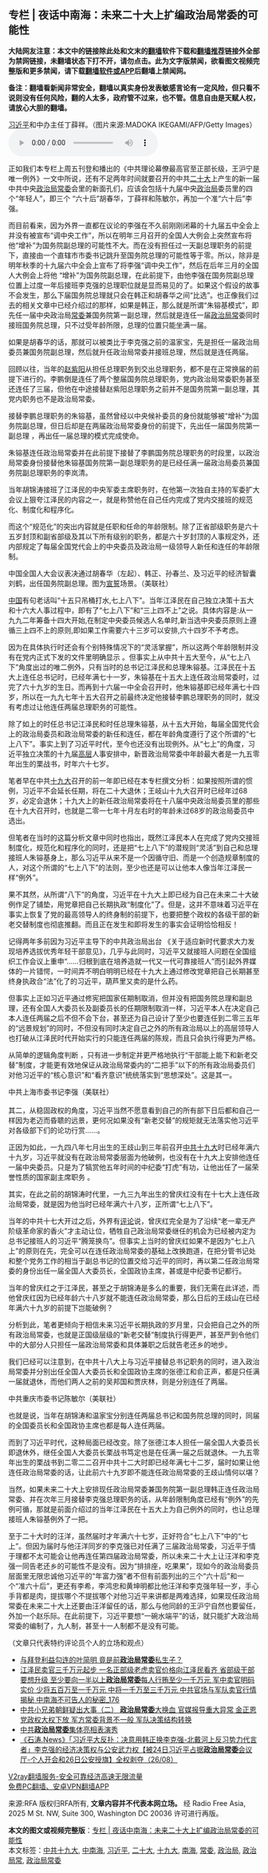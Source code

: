  <h2>专栏 | 夜话中南海：未来二十大上扩编政治局常委的可能性</h2> <p class="notice"><b>大陆网友注意：本文中的链接除此处和文末的<a href="https://github.com/bannedbook/fanqiang" >翻墙</a>软件下载和<a href="https://github.com/killgcd/justmysocks/blob/master/README.md">翻墙推荐</a>链接外全部为禁网链接，未翻墙状态下打不开，请勿点击。此为文字版禁闻，欲看图文视频完整版和更多禁闻，请下载<a href="https://github.com/bannedbook/fanqiang">翻墙软件或APP</a>后翻墙上禁闻网。</p><p>备注：翻墙看新闻非常安全，翻墙以真实身份发表敏感言论有一定风险，但只看不说则没有任何风险，翻的人太多，政府管不过来，也不管。信息自由是天赋人权，请放心大胆的翻墙。</b></p>  <div class="entry"> <p><a href="https://www.bannedbook.org/bnews/tag/%e4%b9%a0%e8%bf%91%e5%b9%b3/" class="st_tag internal_tag" rel="tag" title="标签 习近平 下的日志">习近平</a>和中办主任丁薛祥。（图片来源:MADOKA IKEGAMI/AFP/Getty Images）<audio controls="controls" class="story_audio" type="audio/mpeg" preload="metadata" src="https://www.rfa.org/mandarin/zhuanlan/yehuazhongnanhai/gx-11092020140039.html/m1109gxeweb.mp3"></audio></p> <p>正如我们本专栏上周五刊登和播出的《中共理论幕僚最高官至正部长级，王沪宁是唯一例外》一文中所说，还有不足两年时间就要召开的中共<a href="https://www.bannedbook.org/bnews/tag/%E4%BA%8C%E5%8D%81%E5%A4%A7/" class="st_tag internal_tag" rel="tag" title="标签 二十大 下的日志">二十大</a>上产生的新一届中共中央<a href="https://www.bannedbook.org/bnews/tag/%e6%94%bf%e6%b2%bb%e5%b1%80%e5%b8%b8%e5%a7%94/" class="st_tag internal_tag" rel="tag" title="标签 政治局常委 下的日志">政治局常委</a>会里的新面孔们，应该会包括十九届中央<a href="https://www.bannedbook.org/bnews/tag/%e6%94%bf%e6%b2%bb%e5%b1%80/" class="st_tag internal_tag" rel="tag" title="标签 政治局 下的日志">政治局</a>委员里的四个“年轻人”，即三个 “六十后”胡春华，丁薛祥和陈敏尔，再加一个准“六十后”李强。</p> <p>而目前看来，因为外界一直都在议论的李强在不久前刚刚闭幕的十九届五中全会上并没有被宣布“调中央工作”，所以在明年三月召开的全国人大例会上突然宣布将他“增补”为国务院副总理的可能性不大。而在没有担任过一天副总理职务的前提下，直接由一个直辖市市委书记跳升至国务院总理的可能性等于零。所以，除非是明年秋季的十九届六中全会上宣布了将李强“调中央工作”，然后在后年三月的全国人大例会上将他 “增补”为国务院副总理，在此前提下，由他李强在国务院副总理位置上过度一年后接班李克强的总理职位就是显而易见的了。如果这个假设的故事不会发生，那么下届国务院总理就只会在韩正和胡春华之间“比选”。也正像我们过去的相关文章中已经介绍过的那样，如果是韩正，那么就是所谓“朱镕基模式”，即先任一届中央政治局<a href="https://www.bannedbook.org/bnews/tag/%e5%b8%b8%e5%a7%94/" class="st_tag internal_tag" rel="tag" title="标签 常委 下的日志">常委</a>兼国务院第一副总理，然后就是连任一届<a href="https://www.bannedbook.org/bnews/tag/%E6%94%BF%E6%B2%BB%E5%B1%80%E5%B8%B8/" class="st_tag internal_tag" rel="tag" title="标签 政治局常 下的日志">政治局常</a>委同时接班国务院总理，只不过受年龄所限，总理的位置只能坐满一届。</p> <p>如果是胡春华的话，那就可以被类比于李克强之前的温家宝，先是担任一届政治局委员兼国务院副总理，然后就升任政治局常委并接班总理，然后就是连任两届。</p> <p>回顾以往，当年的<span class='wp_keywordlink'><a href="https://www.bannedbook.org/forum2/topic93.html" title="《改革历程-赵紫阳回忆录》" target="_blank">赵紫阳</a></span>从担任总理职务到交出总理职务，都不是在正常换届的前提下进行的。李鹏倒是连任了两个整届国务院总理职务，党内政治局常委职务甚至还连任了三届，但他在中途接替赵紫阳总理职务之前并不是国务院第一副总理，其党内职务也不是政治局常委。</p> <p>接替李鹏总理职务的朱镕基，虽然曾经以中央候补委员的身份就能够被“增补”为国务院副总理，但日后却是在两届政治局常委身份的前提下，先出任一届国务院第一副总理 ，再出任一届总理的模式完成使命。</p> <p>朱镕基连任政治局常委并在此前提下接替了李鹏国务院总理职务的时段里，以政治局常委身份接替他朱镕基国务院第一副总理职务的是已经任满一届政治局委员兼国务院副总理职务的李岚清。</p> <p>当年胡锦涛接班了江泽民的中央军委主席职务时，在他第一次独自主持的军委扩大会议上狠夸江泽民的内容之一，就是称赞他在自己任内完成了党内交接班的规范化、制度化和程序化。</p>  <p>而这个“规范化”的突出内容就是任职和任命的年龄限制。除了正省部级职务是六十五岁封顶和副省部级及其以下所有级别的职务，都是六十岁封顶的人事规定外，还内部规定了每届全国党代会上的中央委员及政治局一级领导人新任和连任的年龄限制。</p> <p>中国全国人大会议表决通过胡春华（左起）、韩正、孙春兰、及习近平的经济智囊刘鹤，出任国务院副总理。图为<span class='wp_keywordlink'><a href="https://www.bannedbook.org/forum5/topic17.html" title="宣誓与预言" target="_blank">宣誓</a></span>场景。（美联社） </p> <p><span class='wp_keywordlink_affiliate'><a href="https://www.bannedbook.org/" title="中国" target="_blank">中国</a></span>有句老话叫“十五只吊桶打水,七上八下”。当年江泽民在自己独立决策十五大和十六大人事过程中，即有了“七上八下”和“三上四不上”之说。具体内容是:从一九九二年筹备十四大开始,在制定中央委员候选人名单时,新当选中央委员原则上遵循三上四不上的原则,即如果工作需要六十三岁可以安排,六十四岁不予考虑。</p> <p>因为在具体执行时还会有个别特殊情况下的“灵活掌握”，所以这两个年龄限制并没有在党内正式下发的文件里明确显示 。但事实上从中共十五大至今，从“七上八下”角度出过的唯二例外，只有当时的总书记江泽民和总理朱镕基。江泽民在十五大上连任总书记时，已经年满七十一岁，朱镕基在十五大上连任政治局常委时，过完了六十九岁的生日。而再到十六届一中全会召开时，他朱镕基即已经年满七十四岁，所以在一九九七年十五大召开之前最终决定他接替李鹏总理职务的同时，就没有考虑过让他连任两届总理职务的可能性。</p> <p>除了如上的时任总书记江泽民和时任总理朱镕基，从十五大开始，每届全国党代会上的政治局委员和政治局常委的新任和连任，都在年龄角度遵行了这个所谓的“七上八下”。事实上到了习近平时代，至今也还没有出现例外。从“七上”的角度，习近平独立决策的十九届<span class='wp_keywordlink_affiliate'><a href="https://www.bannedbook.org/bnews/ccpdope/" title="中共高层内幕" target="_blank">高层</a></span>人事安排中，新晋政治局常委中年龄最大者是一九五零年出生的栗战书，时年六十七岁。</p> <p>笔者早在中共<a href="https://www.bannedbook.org/bnews/tag/%e5%8d%81%e4%b9%9d%e5%a4%a7/" class="st_tag internal_tag" rel="tag" title="标签 十九大 下的日志">十九大</a>召开的前一年即已经在本专栏撰文分析：如果按照所谓的惯例，习近平不会延长任期，将在二十大退休；王岐山十九大召开时已经年过68岁，必定会退休；十九大上的新任政治局常委将在十八届中央政治局委员里的那些在十九大召开时，也就是二零一七年十月左右时的年龄未过68岁的政治局委员中选出。</p> <p>但笔者在当时的这篇分析文章中同时也指出，既然江泽民本人在完成了党内交接班制度化，规范化和程序化的同时，还是把“七上八下”的潜规则“灵活”到自己和总理接班人朱镕基身上，那么习近平从来不是一个因循守旧、而是一个创造规章制度的人，对这个所谓的“七上八下”的法则，至少也还是可以让他本人像当年江泽民一样“例外”。</p> <p>果不其然，从所谓“八下”的角度，习近平在十九大上即已经为自己在未来二十大破例作足了铺垫，用党章把自己长期执政“制度化”了。但是，这并不意味着习近平在事实上恢复了党的最高领导人的终身制的前提下，也要把整个政权的各级干部的新老交替制度也彻底推翻。而且正在发生和即将发生的事实会证明恰恰相反！</p>  <p>记得两年多前因为习近平主导下的中共政治局出台 《关于适应新时代要求大力发现培养选拔优秀年轻干部意见》，几乎与此同时，习近平又就接班人问题在全国组织工作会议上重申“……归根到底在培养造就一代又一代可靠接班人”而引起外界媒体的一片错愕，一时间弄不明白明明已经在十九大上通过修改党章把自己长期甚至终身执政合“法”化了的习近平，葫芦里又卖的是什么药。</p> <p>但事实上正如习近平通过修宪把国家任期制取消，但并没有把国务院总理和副总理，还有全国人大委员长及副委员长的任期限制取消一样，习近平本人在决定自己本人连任两届之后不但不会下台，甚至还为自己设计了至少也要连任到二零三五年的“远景规划”的同时，不但没有同时决定自己之外的所有政治局以上的高层领导人也打破从江泽民时代开始实行的只能连任两届的陈规，而且只会执行得更为严格。</p> <p>从简单的逻辑角度判断 ，只有进一步制定并更严格地执行“干部能上能下和新老交替”制度，才能更有效地保证从政治局常委内的“二把手”以下的所有政治局委员们对他习近平的“核心意识”和“看齐意识”统统落实到“思想深处”。这是其一。</p> <p>中共上海市委书记李强（美联社）<br /> <br />其二，从稳固政权的角度，习近平当然不愿意看到自己的所有部下日后都和自己一样因为老迈而昏聩的远景，更何况如果没有“新老交替”的规矩就无法落实他习近平对各级部下们的论功行赏……。</p> <p>正因为如此，一九四八年七月出生的王歧山到三年前召开<a href="https://www.bannedbook.org/bnews/tag/%e4%b8%ad%e5%85%b1%e5%8d%81%e4%b9%9d%e5%a4%a7/" class="st_tag internal_tag" rel="tag" title="标签 中共十九大 下的日志">中共十九大</a>时已经年满六十九岁，习近平就没有在政治局常委层面为他破例，也没有在十九大上安排他连任一届中央委员。只是为了犒赏他五年时间的中纪委“打虎”有功，让他出任了一届荣誉性质的国家副主席职务 。</p> <p>其实，在此之前的胡锦涛时代里，一九三九年出生的曾庆红没有在十七大上连任政治局常委，就是因为他当时已经年满六十八岁，正所谓“七上八下”。</p> <p>当年的中共十七大开过之后，外界有<span class='wp_keywordlink_affiliate'><a href="https://www.bannedbook.org/bnews/comments/" title="新闻评论" target="_blank">评论</a></span>说，曾庆红完全是为了沿续“老一辈无产阶级革命家的香火”才主动让位，牺牲自己政治局常委继任的机会为已经被内定为总书记接班人的习近平“腾笼换鸟”。但事实上当时的曾庆红如果不是因为“七上八上”的原则在先，完全可以在连任政治局常委的基础上改换跑道，在把分管书记处和整个党务工作的相当于副总书记的位置交给习近平的同时，再以第二任政治局常委的身份出任一届全国人大委员长，全国政协主席，甚或是中纪委书记都行。</p> <p>当年的曾庆红之于江泽民，甚至之于胡锦涛是多么的重要，我们无需在此详述，而他曾庆红因为已经年龄六十八岁就不能连任政治局常委，那么日后的王歧山在已经年满六十九岁的前提下岂能破例？</p>  <p>分析到此，笔者更倾向于相信未来习近平长期执政的岁月里，只会把自己之外的所有政治局常委，也就是正国级层级的“新老交替”制度执行得更严，甚至严到令他们中的大部分人只担任一届政治局常委和具体兼职之后就告老还乡的地步。</p> <p>我们已经可以注意到，在中共十八大上与习近平接替总书记职务的同时，进入政治局常委并分别出任全国人大委员长和全国政协主席的张德江和俞正声，都是只任满一届就退休，而他们两人之前的吴邦国和贾庆林，则是分别连任了两届。</p> <p>中共重庆市委书记陈敏尔（美联社） </p> <p>也就是说，当年在胡锦涛和温家宝分别连任两届总书记和国务院总理的同时，同届的全国委员长和全国政协主席也都是每人连任两届。</p> <p>而到了习近平时代，这种局面已经改变。除了张德江本人担任一届全国人大委员长即退休外，继任全国人大委员长栗战书笃定也是在任满一届之后就退休。一九五零年出生的栗战书到二零二二召开中共十二大时即已经年满七十二岁，届时如果让他连任政治局常委的话，让此前六十九岁即不能连任政治局常委的王歧山情何以堪？</p> <p>当然，如果未来二十大上安排现任政治局常委兼国务院第一副总理韩正连任政治局常委、并在次年三月接替李克强总理职务的话，从年龄限制角度已经有“例外”的先例可循，那就是前面介绍过的当年江泽民在十五大上为自己例外的同时，也让总理接班人朱镕基例外了一把。</p> <p>至于二十大时的汪洋，虽然届时才年满六十七岁，正好符合“七上八下”中的“七上”。但因为届时与他汪洋同岁的李克强已对任满了三届政治局常委，习近平于情于理都不太可能会让他再连任第四届政治局常委，所以未来二十大上让汪洋和李克强一同告老还乡的可能性不是没有。因为“排排座，吃果果”，现如今的政治局委员层面里无限忠诚他习近平的“年富力强”者不但有前面列出的三个“六十后”和一个“准六十后”，更还有李希，李鸿忠和黄坤明都比他汪洋和李克强年轻一岁，手心手背都是肉，提拔哪个不提拔哪个对他习近平来讲都是两难选择，如果现任政治局常委在未来二十大上还要由汪洋留任的话，那么与他同龄的王沪宁自然也要留任，外加一个赵乐际。在此前提下，习近平要想“一碗水端平”的话，就只能扩大政治局常委的编制了，九人制，甚至十一人制都不是没有可能。</p> <p>（文章只代表特约评论员个人的立场和观点）</p>  <ul class='op-related-articles' title='相关阅读'> <li><a href='https://www.bannedbook.org/bnews/comments/20201025/1419920.html' target='_blank'>与拜登利益勾连的叶简明 竟是前<b>政治局常委</b>私生子？</a></li> <li><a href='https://www.bannedbook.org/bnews/comments/20200916/1397362.html' target='_blank'>江泽民卖官三千万元起步 一名正部级老虎卖官价格向江泽民看齐 省部级干部要想升级 至少要向一半以上<b>政治局常委</b>每人行贿至少一千万元 军中卖官明码实价 少将五百万至一千万元 中将一千万至三千万元 中共官场与军队卖官行情揭秘 中南海不可告人的秘密_176</a></li> <li><a href='https://www.bannedbook.org/bnews/comments/20200911/1394627.html' target='_blank'>中共小兄弟朝鲜疑出大事（二） <b>政治局常委</b>大换血 官媒报导重大异常 金正恩党政权大权下放 军方常委背景不一般 军队决策结构转换</a></li> <li><a href='https://www.bannedbook.org/bnews/ssgc/20200830/1388106.html' target='_blank'>中共<b>政治局常委</b>集体亮相表演秀</a></li> <li><a href='https://www.bannedbook.org/bnews/bannedvideo/20200827/1386312.html' target='_blank'>《石涛.News》「习近平大反扑：决意用韩正换李克强-北戴河上反习势力代言者」李克强的经济决策权与公安武力权【被24日习近平占据<b>政治局常委</b>会议厅-个人开会和26日公安授旗】全权剥夺（26/08）</a></li> </ul> <p class="texttj"> <a href="https://www.bannedbook.org/forum23/topic22702.html" target="_blank">V2ray翻墙服务-安全可靠经济高速无限流量</a><br/> <a href="https://github.com/bannedbook/fanqiang/wiki/%E7%A6%81%E9%97%BB%E7%BD%91%E5%AE%89%E5%8D%93%E7%BF%BB%E5%A2%99%E6%96%B0%E9%97%BBAPP" target="_blank">免费PC翻墙、安卓VPN翻墙APP</a></p><p>来源:RFA  版权归RFA所有, <strong>文章内容并不代表本网立场。</strong>  经 Radio Free Asia, 2025 M St. NW, Suite 300, Washington DC 20036 许可进行再版。</p><a name='sharetosocial'></a>       <div><b>本文的图文或视频完整版</b>：<a href='https://www.bannedbook.org/bnews/cbnews/20201110/1428493.html'>专栏 | 夜话中南海：未来二十大上扩编政治局常委的可能性</a></div>  </div><!--END ENTRY--> <div class="postfooter"> <div>本文标签：<a href="https://www.bannedbook.org/bnews/tag/%e4%b8%ad%e5%85%b1%e5%8d%81%e4%b9%9d%e5%a4%a7/" rel="tag">中共十九大</a>, <a href="https://www.bannedbook.org/bnews/tag/%e4%b8%ad%e5%8d%97%e6%b5%b7/" rel="tag">中南海</a>, <a href="https://www.bannedbook.org/bnews/tag/%e4%b9%a0%e8%bf%91%e5%b9%b3/" rel="tag">习近平</a>, <a href="https://www.bannedbook.org/bnews/tag/%E4%BA%8C%E5%8D%81%E5%A4%A7/" rel="tag">二十大</a>, <a href="https://www.bannedbook.org/bnews/tag/%e5%8d%81%e4%b9%9d%e5%a4%a7/" rel="tag">十九大</a>, <a href="https://www.bannedbook.org/bnews/tag/%e5%8d%97%e6%b5%b7/" rel="tag">南海</a>, <a href="https://www.bannedbook.org/bnews/tag/%e5%b8%b8%e5%a7%94/" rel="tag">常委</a>, <a href="https://www.bannedbook.org/bnews/tag/%e6%94%bf%e6%b2%bb%e5%b1%80/" rel="tag">政治局</a>, <a href="https://www.bannedbook.org/bnews/tag/%E6%94%BF%E6%B2%BB%E5%B1%80%E5%B8%B8/" rel="tag">政治局常</a>, <a href="https://www.bannedbook.org/bnews/tag/%e6%94%bf%e6%b2%bb%e5%b1%80%e5%b8%b8%e5%a7%94/" rel="tag">政治局常委</a></div>  </div><!--END POSTFOOTER--> 